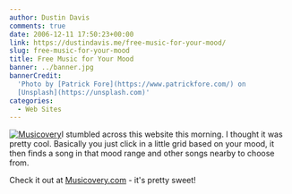 ```yaml
---
author: Dustin Davis
comments: true
date: 2006-12-11 17:50:23+00:00
link: https://dustindavis.me/free-music-for-your-mood/
slug: free-music-for-your-mood
title: Free Music for Your Mood
banner: ../banner.jpg
bannerCredit:
  'Photo by [Patrick Fore](https://www.patrickfore.com/) on
  [Unsplash](https://unsplash.com)'
categories:
  - Web Sites
---
```


[![Musicovery](http://www.nerdydork.com/wp-content/images/_musicovery.gif)](http://www.nerdydork.com/wp-content/images/musicovery.gif)I
stumbled across this website this morning. I thought it was pretty cool.
Basically you just click in a little grid based on your mood, it then finds a
song in that mood range and other songs nearby to choose from.

Check it out at [Musicovery.com](http://www.musicovery.com) - it's pretty sweet!
